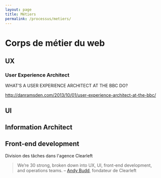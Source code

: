 ```yaml
---
layout: page
title: Métiers
permalink: /processus/metiers/
---
```


# Corps de métier du web

## UX

### User Experience Architect

WHAT’S A USER EXPERIENCE ARCHITECT AT THE BBC DO?

http://danramsden.com/2013/10/01/user-experience-architect-at-the-bbc/

## UI

## Information Architect

## Front-end development

Division des tâches dans l'agence Clearleft

> We’re 30 strong, broken down into UX, UI, front-end development, and operations teams. – [Andy Budd](https://www.invisionapp.com/blog/inside-design-clearleft/), fondateur de Clearleft